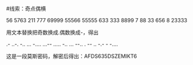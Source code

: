 #线索：奇点偶横

56 5763 211 777 69999 55566 55555 633 333 8899 7 88 33 656 8 23333

用文本替换把奇数换成.偶数换成-，得出

.- ..-. -.. ... -.... ...-- ..... -.. ... --.. . -- .. -.- - -....

这是一段莫斯密码，解密后得出：AFDS635DSZEMIKT6
